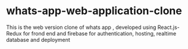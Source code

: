 # whats-app-web-application-clone
This is the web version clone of whats app , developed using React.js- Redux for frond end and firebase for authentication, hosting, realtime database and deployment

